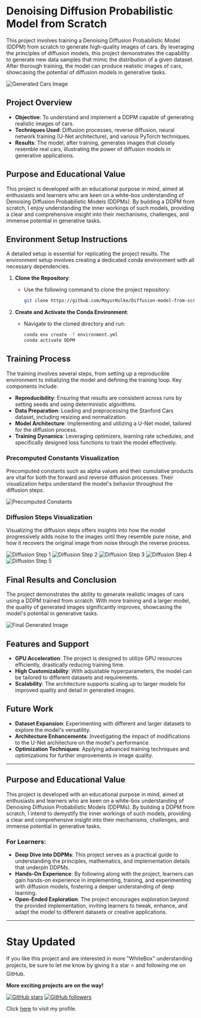 # Denoising Diffusion Probabilistic Model from Scratch

This project involves training a Denoising Diffusion Probabilistic Model (DDPM) from scratch to generate high-quality images of cars. By leveraging the principles of diffusion models, this project demonstrates the capability to generate new data samples that mimic the distribution of a given dataset. After thorough training, the model can produce realistic images of cars, showcasing the potential of diffusion models in generative tasks.

![Generated Cars Image](./assets/download.png)

## Project Overview

- **Objective**: To understand and implement a DDPM capable of generating realistic images of cars.
- **Techniques Used**: Diffusion processes, reverse diffusion, neural network training (U-Net architecture), and various PyTorch techniques.
- **Results**: The model, after training, generates images that closely resemble real cars, illustrating the power of diffusion models in generative applications.

## Purpose and Educational Value

This project is developed with an educational purpose in mind, aimed at enthusiasts and learners who are keen on a white-box understanding of Denoising Diffusion Probabilistic Models (DDPMs). By building a DDPM from scratch, I enjoy understanding the inner workings of such models, providing a clear and comprehensive insight into their mechanisms, challenges, and immense potential in generative tasks.

## Environment Setup Instructions

A detailed setup is essential for replicating the project results. The environment setup involves creating a dedicated conda environment with all necessary dependencies.

1. **Clone the Repository**:
   - Use the following command to clone the project repository:
     ```bash
     git clone https://github.com/MayurHulke/Diffusion-model-from-scratch.git
     ```

2. **Create and Activate the Conda Environment**:
   - Navigate to the cloned directory and run:
     ```bash
     conda env create -f environment.yml
     conda activate DDPM
     ```

## Training Process

The training involves several steps, from setting up a reproducible environment to initializing the model and defining the training loop. Key components include:

- **Reproducibility**: Ensuring that results are consistent across runs by setting seeds and using deterministic algorithms.
- **Data Preparation**: Loading and preprocessing the Stanford Cars dataset, including resizing and normalization.
- **Model Architecture**: Implementing and utilizing a U-Net model, tailored for the diffusion process.
- **Training Dynamics**: Leveraging optimizers, learning rate schedules, and specifically designed loss functions to train the model effectively.

### Precomputed Constants Visualization

Precomputed constants such as alpha values and their cumulative products are vital for both the forward and reverse diffusion processes. Their visualization helps understand the model's behavior throughout the diffusion steps.

![Precomputed Constants](./assets/a1.png)

### Diffusion Steps Visualization

Visualizing the diffusion steps offers insights into how the model progressively adds noise to the images until they resemble pure noise, and how it recovers the original image from noise through the reverse process.

![Diffusion Step 1](./assets/d1.png)
![Diffusion Step 2](./assets/d2.png)
![Diffusion Step 3](./assets/d3.png)
![Diffusion Step 4](./assets/d4.png)
![Diffusion Step 5](./assets/d5.png)

## Final Results and Conclusion

The project demonstrates the ability to generate realistic images of cars using a DDPM trained from scratch. With more training and a larger model, the quality of generated images significantly improves, showcasing the model's potential in generative tasks.

![Final Generated Image](./assets/f1.png)

## Features and Support

- **GPU Acceleration**: The project is designed to utilize GPU resources efficiently, drastically reducing training time.
- **High Customizability**: With adjustable hyperparameters, the model can be tailored to different datasets and requirements.
- **Scalability**: The architecture supports scaling up to larger models for improved quality and detail in generated images.

## Future Work

- **Dataset Expansion**: Experimenting with different and larger datasets to explore the model's versatility.
- **Architecture Enhancements**: Investigating the impact of modifications to the U-Net architecture on the model's performance.
- **Optimization Techniques**: Applying advanced training techniques and optimizations for further improvements in image quality.

---
## Purpose and Educational Value

This project is developed with an educational purpose in mind, aimed at enthusiasts and learners who are keen on a white-box understanding of Denoising Diffusion Probabilistic Models (DDPMs). By building a DDPM from scratch, I intend to demystify the inner workings of such models, providing a clear and comprehensive insight into their mechanisms, challenges, and immense potential in generative tasks.

### For Learners:

- **Deep Dive into DDPMs**: This project serves as a practical guide to understanding the principles, mathematics, and implementation details that underpin DDPMs.
- **Hands-On Experience**: By following along with the project, learners can gain hands-on experience in implementing, training, and experimenting with diffusion models, fostering a deeper understanding of deep learning.
- **Open-Ended Exploration**: The project encourages exploration beyond the provided implementation, inviting learners to tweak, enhance, and adapt the model to different datasets or creative applications.

---

# Stay Updated

If you like this project and are interested in more "WhiteBox" understanding projects, be sure to let me know by giving it a star ⭐ and following me on GitHub.

**More exciting projects are on the way!**

[![GitHub stars](https://img.shields.io/github/stars/MayurHulke/Diffusion-model-from-scratch?style=social)](https://github.com/MayurHulke/Diffusion-model-from-scratch)
[![GitHub followers](https://img.shields.io/github/followers/MayurHulke?style=social)](https://github.com/MayurHulke)

Click [here](https://github.com/MayurHulke) to visit my profile.



